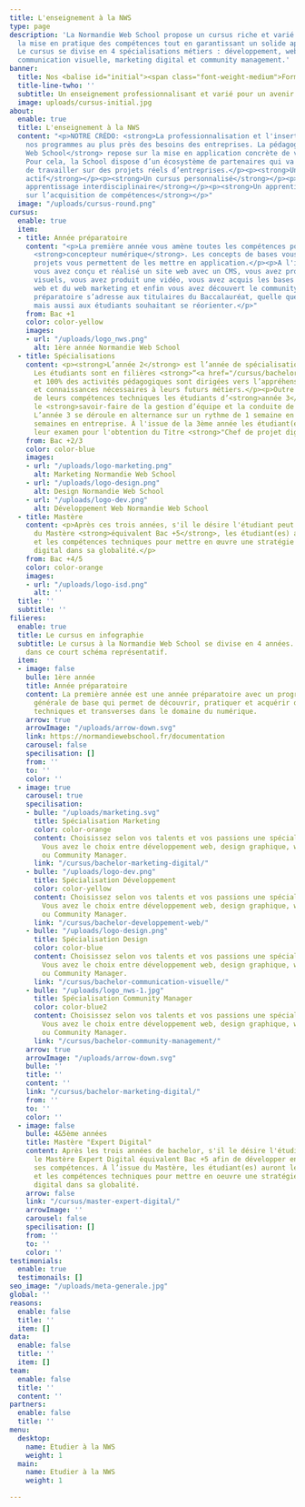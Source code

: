 ```yaml
---
title: L'enseignement à la NWS
type: page
description: 'La Normandie Web School propose un cursus riche et varié privilégiant
  la mise en pratique des compétences tout en garantissant un solide apport théorique.
  Le cursus se divise en 4 spécialisations métiers : développement, web design et
  communication visuelle, marketing digital et community management.'
banner:
  title: Nos <balise id="initial"><span class="font-weight-medium">Formations</span></balise>
  title-line-twho: ''
  subtitle: Un enseignement professionnalisant et varié pour un avenir 100% numérique.
  image: uploads/cursus-initial.jpg
about:
  enable: true
  title: L'enseignement à la NWS
  content: "<p>NOTRE CRÉDO: <strong>La professionnalisation et l'insertion des étudiant(es)</strong></p><p>Construire
    nos programmes au plus près des besoins des entreprises. La pédagogie de la <strong>Normandie
    Web School</strong> repose sur la mise en application concrète de votre apprentissage.
    Pour cela, la School dispose d’un écosystème de partenaires qui va vous permettre
    de travailler sur des projets réels d’entreprises.</p><p><strong>Un apprentissage
    actif</strong></p><p><strong>Un cursus personnalisé</strong></p><p><strong>Un
    apprentissage interdisciplinaire</strong></p><p><strong>Un apprentissage centré
    sur l’acquisition de compétences</strong></p>"
  image: "/uploads/cursus-round.png"
cursus:
  enable: true
  item:
  - title: Année préparatoire
    content: "<p>La première année vous amène toutes les compétences pour devenir
      <strong>concepteur numérique</strong>. Les concepts de bases vous sont enseignés et de nombreux
      projets vous permettent de les mettre en application.</p><p>A l'issue de l'année,
      vous avez conçu et réalisé un site web avec un CMS, vous avez produit de nombreux
      visuels, vous avez produit une vidéo, vous avez acquis les bases de la programmation
      web et du web marketing et enfin vous avez découvert le community management.</p><p>L’année
      préparatoire s’adresse aux titulaires du Baccalauréat, quelle que soit la série
      mais aussi aux étudiants souhaitant se réorienter.</p>"
    from: Bac +1
    color: color-yellow
    images:
    - url: "/uploads/logo_nws.png"
      alt: 1ère année Normandie Web School
  - title: Spécialisations
    content: <p><strong>L’année 2</strong> est l’année de spécialisation technique.
      Les étudiants sont en filières <strong>“<a href="/cursus/bachelor-developpement-web/">Développement Web et Mobile</a>, <a href="/cursus/bachelor-marketing-digital/">Web marketing</a>, <a href="/cursus/bachelor-communication-visuelle/">Web Design</a> ou <a href="/cursus/bachelor-community-management/">Community Management</a>”</strong> en fonction de leurs appétences
      et 100% des activités pédagogiques sont dirigées vers l’appréhension des compétences
      et connaissances nécessaires à leurs futurs métiers.</p><p>Outre l’approfondissement
      de leurs compétences techniques les étudiants d’<strong>année 3</strong> acquièrent
      le <strong>savoir-faire de la gestion d’équipe et la conduite de projet</strong>.
      L’année 3 se déroule en alternance sur un rythme de 1 semaine en cours et 3
      semaines en entreprise. À l'issue de la 3ème année les étudiant(es) passeront
      leur examen pour l'obtention du Titre <strong>"Chef de projet digital"</strong>.</p>
    from: Bac +2/3
    color: color-blue
    images:
    - url: "/uploads/logo-marketing.png"
      alt: Marketing Normandie Web School
    - url: "/uploads/logo-design.png"
      alt: Design Normandie Web School
    - url: "/uploads/logo-dev.png"
      alt: Développement Web Normandie Web School
  - title: Mastère
    content: <p>Après ces trois années, s'il le désire l'étudiant peut intégrer le <strong>"<a href="/cursus/master-expert-digital/">Mastère "Expert Digital</a>"</strong> afin de développer encore plus ses compétences. À l’issue
      du Mastère <strong>équivalent Bac +5</strong>, les étudiant(es) auront les connaissances
      et les compétences techniques pour mettre en œuvre une stratégie de marketing
      digital dans sa globalité.</p>
    from: Bac +4/5
    color: color-orange
    images:
    - url: "/uploads/logo-isd.png"
      alt: ''
  title: ''
  subtitle: ''
filieres:
  enable: true
  title: Le cursus en infographie
  subtitle: Le cursus à la Normandie Web School se divise en 4 années. Découvrez les
    dans ce court schéma représentatif.
  item:
  - image: false
    bulle: 1ère année
    title: Année préparatoire
    content: La première année est une année préparatoire avec un programme de formation
      générale de base qui permet de découvrir, pratiquer et acquérir de solides compétences
      techniques et transverses dans le domaine du numérique.
    arrow: true
    arrowImage: "/uploads/arrow-down.svg"
    link: https://normandiewebschool.fr/documentation
    carousel: false
    specilisation: []
    from: ''
    to: ''
    color: ''
  - image: true
    carousel: true
    specilisation:
    - bulle: "/uploads/marketing.svg"
      title: Spécialisation Marketing
      color: color-orange
      content: Choisissez selon vos talents et vos passions une spécialisation adéquate.
        Vous avez le choix entre développement web, design graphique, web marketing
        ou Community Manager.
      link: "/cursus/bachelor-marketing-digital/"
    - bulle: "/uploads/logo-dev.png"
      title: Spécialisation Développement
      color: color-yellow
      content: Choisissez selon vos talents et vos passions une spécialisation adéquate.
        Vous avez le choix entre développement web, design graphique, web marketing
        ou Community Manager.
      link: "/cursus/bachelor-developpement-web/"
    - bulle: "/uploads/logo-design.png"
      title: Spécialisation Design
      color: color-blue
      content: Choisissez selon vos talents et vos passions une spécialisation adéquate.
        Vous avez le choix entre développement web, design graphique, web marketing
        ou Community Manager.
      link: "/cursus/bachelor-communication-visuelle/"
    - bulle: "/uploads/logo_nws-1.jpg"
      title: Spécialisation Community Manager
      color: color-blue2
      content: Choisissez selon vos talents et vos passions une spécialisation adéquate.
        Vous avez le choix entre développement web, design graphique, web marketing
        ou Community Manager.
      link: "/cursus/bachelor-community-management/"
    arrow: true
    arrowImage: "/uploads/arrow-down.svg"
    bulle: ''
    title: ''
    content: ''
    link: "/cursus/bachelor-marketing-digital/"
    from: ''
    to: ''
    color: ''
  - image: false
    bulle: 4&5ème années
    title: Mastère "Expert Digital"
    content: Après les trois années de bachelor, s'il le désire l'étudiant peut intégrer
      le Mastère Expert Digital équivalent Bac +5 afin de développer encore plus
      ses compétences. À l’issue du Mastère, les étudiant(es) auront les connaissances
      et les compétences techniques pour mettre en oeuvre une stratégie de marketing
      digital dans sa globalité.
    arrow: false
    link: "/cursus/master-expert-digital/"
    arrowImage: ''
    carousel: false
    specilisation: []
    from: ''
    to: ''
    color: ''
testimonials:
  enable: true
  testimonails: []
seo_image: "/uploads/meta-generale.jpg"
global: ''
reasons:
  enable: false
  title: ''
  item: []
data:
  enable: false
  title: ''
  item: []
team:
  enable: false
  title: ''
  content: ''
partners:
  enable: false
  title: ''
menu:
  desktop:
    name: Etudier à la NWS
    weight: 1
  main:
    name: Etudier à la NWS
    weight: 1

---
```

